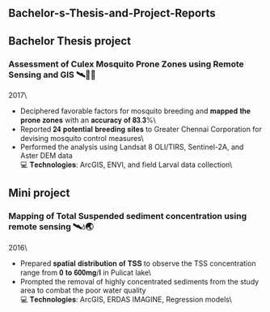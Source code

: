 ## Bachelor-s-Thesis-and-Project-Reports

## Bachelor Thesis project
### Assessment of Culex Mosquito Prone Zones using Remote Sensing and GIS 🛰🦟💧
2017\
-	Deciphered favorable factors for mosquito breeding and 𝐦𝐚𝐩𝐩𝐞𝐝 𝐭𝐡𝐞 𝐩𝐫𝐨𝐧𝐞 𝐳𝐨𝐧𝐞𝐬 with an 𝐚𝐜𝐜𝐮𝐫𝐚𝐜𝐲 𝐨𝐟 𝟖𝟑.𝟑%\
-	Reported 𝟐𝟒 𝐩𝐨𝐭𝐞𝐧𝐭𝐢𝐚𝐥 𝐛𝐫𝐞𝐞𝐝𝐢𝐧𝐠 𝐬𝐢𝐭𝐞𝐬  to Greater Chennai Corporation for devising mosquito control measures\
-	Performed the analysis using Landsat 8 OLI/TIRS, Sentinel-2A, and Aster DEM data\
💻	𝐓𝐞𝐜𝐡𝐧𝐨𝐥𝐨𝐠𝐢𝐞𝐬: ArcGIS, ENVI, and field Larval data collection\



## Mini project
### Mapping of Total Suspended sediment concentration using remote sensing 🛰💧🌏
2016\
-	Prepared 𝐬𝐩𝐚𝐭𝐢𝐚𝐥 𝐝𝐢𝐬𝐭𝐫𝐢𝐛𝐮𝐭𝐢𝐨𝐧 𝐨𝐟 𝐓𝐒𝐒 to observe the TSS concentration range from 𝟎 𝐭𝐨 𝟔𝟎𝟎𝐦𝐠/𝐥 in Pulicat lake\
-	Prompted the removal of highly concentrated sediments from the study area to combat the poor water quality\
💻	𝐓𝐞𝐜𝐡𝐧𝐨𝐥𝐨𝐠𝐢𝐞𝐬: ArcGIS, ERDAS IMAGINE, Regression models\

